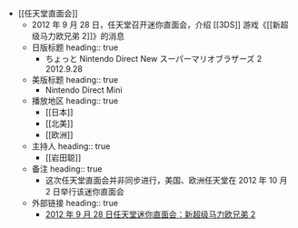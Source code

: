 - [[任天堂直面会]]
	- 2012 年 9 月 28 日，任天堂召开迷你直面会，介绍 [[3DS]] 游戏《[[新超级马力欧兄弟 2]]》的消息
	- 日版标题
	  heading:: true
		- ちょっと Nintendo Direct New スーパーマリオブラザーズ 2 2012.9.28
	- 美版标题
	  heading:: true
		- Nintendo Direct Mini
	- 播放地区
	  heading:: true
		- [[日本]]
		- [[北美]]
		- [[欧洲]]
	- 主持人
	  heading:: true
		- [[岩田聪]]
	- 备注
	  heading:: true
		- 这次任天堂直面会并非同步进行，美国、欧洲任天堂在 2012 年 10 月 2 日举行该迷你直面会
	- 外部链接
	  heading:: true
		- [2012 年 9 月 28 日任天堂迷你直面会：新超级马力欧兄弟 2](https://www.bilibili.com/video/BV1EQ4y1M7U8/)